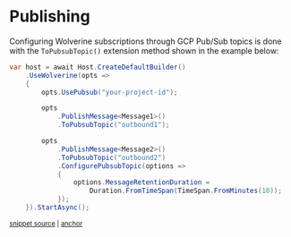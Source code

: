 # Publishing

Configuring Wolverine subscriptions through GCP Pub/Sub topics is done with the `ToPubsubTopic()` extension method shown in the example below:

<!-- snippet: sample_subscriber_rules_for_pubsub -->
<a id='snippet-sample_subscriber_rules_for_pubsub'></a>
```cs
var host = await Host.CreateDefaultBuilder()
    .UseWolverine(opts =>
    {
        opts.UsePubsub("your-project-id");

        opts
            .PublishMessage<Message1>()
            .ToPubsubTopic("outbound1");

        opts
            .PublishMessage<Message2>()
            .ToPubsubTopic("outbound2")
            .ConfigurePubsubTopic(options =>
            {
                options.MessageRetentionDuration =
                    Duration.FromTimeSpan(TimeSpan.FromMinutes(10));
            });
    }).StartAsync();
```
<sup><a href='https://github.com/JasperFx/wolverine/blob/main/src/Transports/GCP/Wolverine.Pubsub.Tests/DocumentationSamples.cs#L109-L126' title='Snippet source file'>snippet source</a> | <a href='#snippet-sample_subscriber_rules_for_pubsub' title='Start of snippet'>anchor</a></sup>
<!-- endSnippet -->

